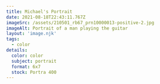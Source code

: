 ```yaml
---
title: Michael's Portrait
date: 2021-08-18T22:43:11.767Z
imageSrc: /assets/210501_rb67_prn10000013-positive-2.jpg
imageAlt: Portrait of a man playing the guitar
layout: 'image.njk'
tags:
  - color
details:
  color: color
  subject: portrait
  format: 6x7
  stock: Portra 400
---
```

